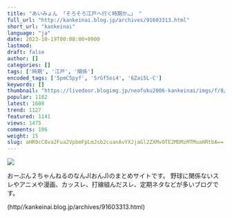 ```yaml
---
title: "あいみょん 「そろそろ江戸へ行く時期か…」 "
full_url: "http://kankeinai.blog.jp/archives/91603313.html"
short_url: "kankeinai"
language: "ja"
date: 2023-10-19T00:08:00+0900
lastmod: 
draft: false
author: []
categories: []
tags: ['時期', '江戸', '関係']
encoded_tags: ['5pmC5pyf', '5rGf5oi4', '6Zai5L-C']
keywords: []
thumbnail: "https://livedoor.blogimg.jp/neofuku2006-kankeinai/imgs/f/8/f8b7fba7-s.jpg"
popular: 1182
latest: 1608
trend: 1127
featured: 1141
views: 1475
comments: 106
weight: 15
slug: aHR0cC8va2Fua2VpbmFpLmJsb2cuanAvYXJjaGl2ZXMvOTE2MDMzMTMuaHRtbA==
---
```


![](https://livedoor.blogimg.jp/neofuku2006-kankeinai/imgs/f/8/f8b7fba7-s.jpg)

<div> <p id='blog-description'>おーぷん２ちゃんねるのなんJ(おんJ)のまとめサイトです。 野球に関係ないスレやアニメや漫画、カッスレ、打線組んだスレ、定期ネタなどが多いブログです。</p> </div>

(http//kankeinai.blog.jp/archives/91603313.html)

